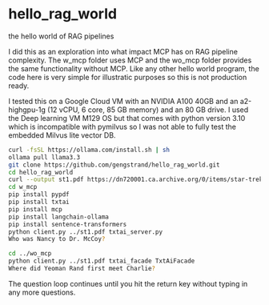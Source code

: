 # hello_rag_world

the hello world of RAG pipelines

I did this as an exploration into what impact MCP has on RAG pipeline complexity. The w_mcp folder uses MCP and the wo_mcp folder provides the same functionality without MCP. Like any other hello world program, the code here is very simple for illustratic purposes so this is not production ready.

I tested this on a Google Cloud VM with an NVIDIA A100 40GB and an a2-highgpu-1g (12 vCPU, 6 core, 85 GB memory) and an 80 GB drive. I used the Deep learning VM M129 OS but that comes with python version 3.10 which is incompatible with pymilvus so I was not able to fully test the embedded Milvus lite vector DB.

```bash
curl -fsSL https://ollama.com/install.sh | sh
ollama pull llama3.3
git clone https://github.com/gengstrand/hello_rag_world.git
cd hello_rag_world
curl --output st1.pdf https://dn720001.ca.archive.org/0/items/star-trek-by-james-blish/Star%20Trek%2001%20-%20James%20Blish.pdf
cd w_mcp
pip install pypdf
pip install txtai
pip install mcp
pip install langchain-ollama
pip install sentence-transformers
python client.py ../st1.pdf txtai_server.py
Who was Nancy to Dr. McCoy?

cd ../wo_mcp
python client.py ../st1.pdf txtai_facade TxtAiFacade
Where did Yeoman Rand first meet Charlie?

```

The question loop continues until you hit the return key without typing in any more questions.

